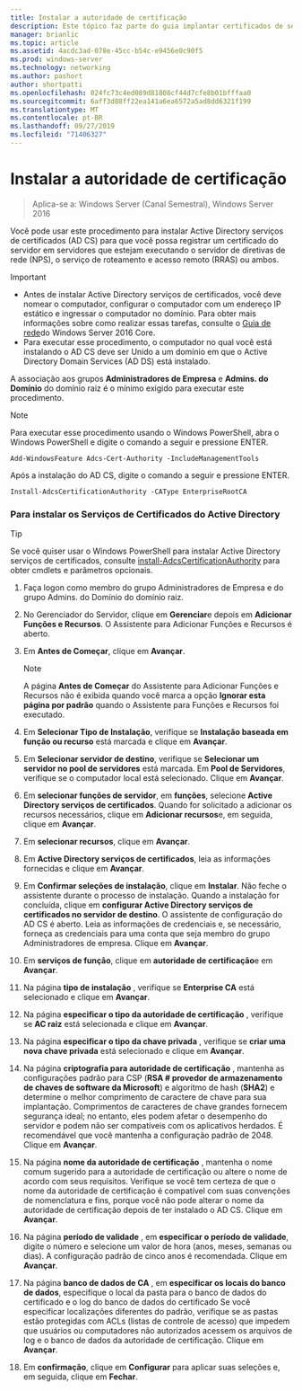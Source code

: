 ```yaml
---
title: Instalar a autoridade de certificação
description: Este tópico faz parte do guia implantar certificados de servidor para implantações com e sem fio 802.1 X
manager: brianlic
ms.topic: article
ms.assetid: 4acdc3ad-078e-45cc-b54c-e9456e0c90f5
ms.prod: windows-server
ms.technology: networking
ms.author: pashort
author: shortpatti
ms.openlocfilehash: 024fc73c4ed089d81808cf44d7cfe8b01bfffaa0
ms.sourcegitcommit: 6aff3d88ff22ea141a6ea6572a5ad8dd6321f199
ms.translationtype: MT
ms.contentlocale: pt-BR
ms.lasthandoff: 09/27/2019
ms.locfileid: "71406327"
---
```

# <a name="install-the-certification-authority"></a>Instalar a autoridade de certificação

>Aplica-se a: Windows Server (Canal Semestral), Windows Server 2016

Você pode usar este procedimento para instalar Active Directory serviços de certificados (AD CS) para que você possa registrar um certificado do servidor em servidores que estejam executando o servidor de diretivas de rede (NPS), o serviço de roteamento e acesso remoto (RRAS) ou ambos.  
  
> [!IMPORTANT]  
> -   Antes de instalar Active Directory serviços de certificados, você deve nomear o computador, configurar o computador com um endereço IP estático e ingressar o computador no domínio. Para obter mais informações sobre como realizar essas tarefas, consulte o [Guia de rede](https://technet.microsoft.com/windows-server-docs/networking/core-network-guide/core-network-guide)do Windows Server 2016 Core.  
> -   Para executar esse procedimento, o computador no qual você está instalando o AD CS deve ser Unido a um domínio em que o Active Directory Domain Services (AD DS) está instalado.  
  
A associação aos grupos **Administradores de Empresa** e **Admins. do Domínio** do domínio raiz é o mínimo exigido para executar este procedimento.  
  
> [!NOTE]  
> Para executar esse procedimento usando o Windows PowerShell, abra o Windows PowerShell e digite o comando a seguir e pressione ENTER.   
>   
> `Add-WindowsFeature Adcs-Cert-Authority -IncludeManagementTools`  
>   
> Após a instalação do AD CS, digite o comando a seguir e pressione ENTER.  
>   
> `Install-AdcsCertificationAuthority -CAType EnterpriseRootCA`  
  
### <a name="to-install-active-directory-certificate-services"></a>Para instalar os Serviços de Certificados do Active Directory  

> [!TIP]
> Se você quiser usar o Windows PowerShell para instalar Active Directory serviços de certificados, consulte [install-AdcsCertificationAuthority](https://docs.microsoft.com/powershell/module/adcsdeployment/install-adcscertificationauthority?view=win10-ps) para obter cmdlets e parâmetros opcionais.
  
1.  Faça logon como membro do grupo Administradores de Empresa e do grupo Admins. do Domínio do domínio raiz.  
  
2.  No Gerenciador do Servidor, clique em **Gerenciar**e depois em **Adicionar Funções e Recursos**. O Assistente para Adicionar Funções e Recursos é aberto.  
  
3.  Em **Antes de Começar**, clique em **Avançar**.  
  
    > [!NOTE]  
    > A página **Antes de Começar** do Assistente para Adicionar Funções e Recursos não é exibida quando você marca a opção **Ignorar esta página por padrão** quando o Assistente para Funções e Recursos foi executado.  
  
4.  Em **Selecionar Tipo de Instalação**, verifique se **Instalação baseada em função ou recurso** está marcada e clique em **Avançar**.  
  
5.  Em **Selecionar servidor de destino**, verifique se **Selecionar um servidor no pool de servidores** está marcada. Em **Pool de Servidores**, verifique se o computador local está selecionado. Clique em **Avançar**.  
  
6.  Em **selecionar funções de servidor**, em **funções**, selecione **Active Directory serviços de certificados**. Quando for solicitado a adicionar os recursos necessários, clique em **Adicionar recursos**e, em seguida, clique em **Avançar**.  
  
7.  Em **selecionar recursos**, clique em **Avançar**.  
  
8.  Em **Active Directory serviços de certificados**, leia as informações fornecidas e clique em **Avançar**.  
  
9. Em **Confirmar seleções de instalação**, clique em **Instalar**. Não feche o assistente durante o processo de instalação. Quando a instalação for concluída, clique em **configurar Active Directory serviços de certificados no servidor de destino**. O assistente de configuração do AD CS é aberto. Leia as informações de credenciais e, se necessário, forneça as credenciais para uma conta que seja membro do grupo Administradores de empresa. Clique em **Avançar**.  
  
10. Em **serviços de função**, clique em **autoridade de certificação**e em **Avançar**.  
  
11. Na página **tipo de instalação** , verifique se **Enterprise CA** está selecionado e clique em **Avançar**.  
  
12. Na página **especificar o tipo da autoridade de certificação** , verifique se **AC raiz** está selecionada e clique em **Avançar**.  
  
13. Na página **especificar o tipo da chave privada** , verifique se **criar uma nova chave privada** está selecionado e clique em **Avançar**.  
  
14. Na página **criptografia para autoridade de certificação** , mantenha as configurações padrão para CSP (**RSA # provedor de armazenamento de chaves de software da Microsoft**) e algoritmo de hash (**SHA2**) e determine o melhor comprimento de caractere de chave para sua implantação. Comprimentos de caracteres de chave grandes fornecem segurança ideal; no entanto, eles podem afetar o desempenho do servidor e podem não ser compatíveis com os aplicativos herdados. É recomendável que você mantenha a configuração padrão de 2048. Clique em **Avançar**.  
  
15. Na página **nome da autoridade de certificação** , mantenha o nome comum sugerido para a autoridade de certificação ou altere o nome de acordo com seus requisitos. Verifique se você tem certeza de que o nome da autoridade de certificação é compatível com suas convenções de nomenclatura e fins, porque você não pode alterar o nome da autoridade de certificação depois de ter instalado o AD CS. Clique em **Avançar**.  
  
16. Na página **período de validade** , em **especificar o período de validade**, digite o número e selecione um valor de hora (anos, meses, semanas ou dias). A configuração padrão de cinco anos é recomendada. Clique em **Avançar**.  
  
17. Na página **banco de dados de CA** , em **especificar os locais do banco de dados**, especifique o local da pasta para o banco de dados do certificado e o log do banco de dados do certificado Se você especificar localizações diferentes do padrão, verifique se as pastas estão protegidas com ACLs (listas de controle de acesso) que impedem que usuários ou computadores não autorizados acessem os arquivos de log e o banco de dados da autoridade de certificação. Clique em **Avançar**.  
  
18. Em **confirmação**, clique em **Configurar** para aplicar suas seleções e, em seguida, clique em **Fechar**.  
  


